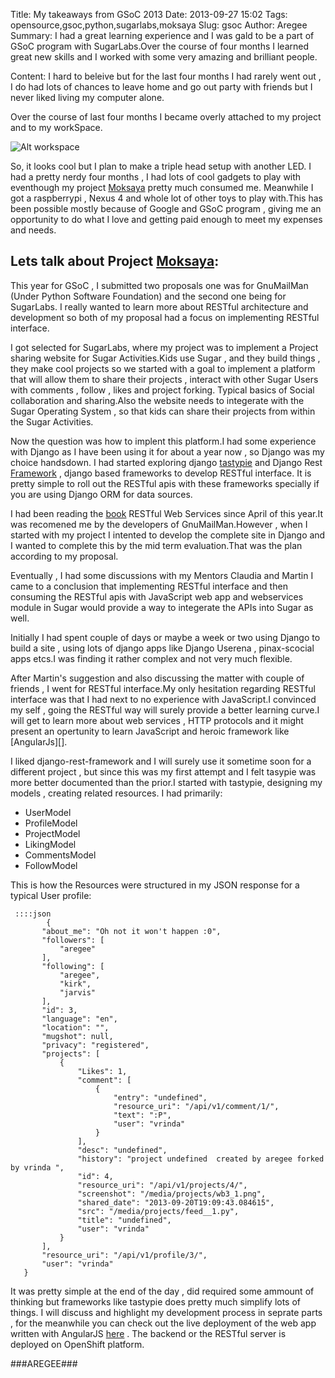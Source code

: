 Title: My takeaways from GSoC 2013
Date: 2013-09-27 15:02
Tags: opensource,gsoc,python,sugarlabs,moksaya
Slug: gsoc
Author: Aregee
Summary: I had a great learning experience and I was gald to be a part of GSoC program with SugarLabs.Over the course of four months I learned great new skills and I worked with some very amazing and brilliant people.

Content:
I hard to beleive but for the last four months I had rarely went out , I do had lots of chances to leave home and go out party with friends but I never liked living my computer alone.

Over the course of last four months I became overly attached to my project and to my workSpace.

![Alt workspace]({filename}/images/workspace.jpg)

So, it looks cool but I plan to make a triple head setup with another LED.
I had a pretty nerdy four months , I had lots of cool gadgets to play with eventhough my project [Moksaya][] pretty much consumed me.
Meanwhile I got a raspberrypi , Nexus 4 and whole lot of other toys to play with.This has been possible mostly because of Google and GSoC program , giving me an opportunity to do what I love and getting paid enough to meet my expenses and needs.

Lets talk about Project [Moksaya][]:
-------------------------------------

This year for GSoC , I submitted two proposals one was for GnuMailMan (Under Python Software Foundation) and the second one being for SugarLabs.
I really wanted to learn more about RESTful architecture and development so both of my proposal had a focus on implementing RESTful interface.
 
I got selected for SugarLabs, where my project was to implement a Project sharing website for Sugar Activities.Kids use Sugar , and they build things , they make cool projects so we started with a goal to implement a platform that will allow them to share their projects , interact with other Sugar Users with comments , follow , likes and project forking.
Typical basics of Social collaboration and sharing.Also the website needs to integerate with the Sugar Operating System , so that kids can share their projects from within the Sugar Activities.

Now the question was how to implent this platform.I had some experience with Django as I have been using it for about a year now , so Django was my choice handsdown.
I had started exploring django [tastypie][] and Django Rest [Framework][] , django based frameworks to develop RESTful interface.
It is pretty simple to roll out the RESTful apis with these frameworks specially if you are using Django ORM for data sources.

I had been reading the [book][] RESTful  Web Services since April of this year.It was recomened me by the developers of GnuMailMan.However , when I started with my project I intented to develop the complete site in Django and I wanted to complete this by the mid term evaluation.That was the plan according to my proposal.

Eventually , I had some discussions with my Mentors Claudia and Martin I came to a conclusion that implementing RESTful interface and then consuming the RESTful apis with JavaScript web app and webservices module in Sugar would provide a way to integerate the APIs into Sugar as well.

Initially I had spent couple of days or maybe a week or two using Django to build a site , using lots of django apps like Django Userena , pinax-scocial apps etcs.I was finding it rather complex and not very much flexible.
 
After Martin's suggestion and also discussing the matter with couple of friends , I went for RESTful interface.My only hesitation regarding RESTful interface was that I had next to no experience with JavaScript.I convinced my self , going the RESTful way will surely provide a better learning curve.I will get to learn more about web services , HTTP protocols and it might present an opertunity to learn JavaScript and heroic framework like  [AngularJs][].

I liked django-rest-framework and I will surely use it sometime soon for a different project , but since this was my first attempt and I felt tasypie was more better documented than the prior.I started with tastypie, designing my models , creating related resources.
I had primarily:
  
  * UserModel
  * ProfileModel
  * ProjectModel
  * LikingModel
  * CommentsModel
  * FollowModel


This is how the Resources were structured  in my JSON response for a typical User profile:

     ::::json
            {
           "about_me": "Oh not it won't happen :0",
           "followers": [
               "aregee"
           ],
           "following": [
               "aregee",
               "kirk",
               "jarvis"
           ],
           "id": 3,
           "language": "en",
           "location": "",
           "mugshot": null,
           "privacy": "registered",
           "projects": [
               {
                   "Likes": 1,
                   "comment": [
                       {
                           "entry": "undefined",
                           "resource_uri": "/api/v1/comment/1/",
                           "text": ":P",
                           "user": "vrinda"
                       }
                   ],
                   "desc": "undefined",
                   "history": "project undefined  created by aregee forked by vrinda ",
                   "id": 4,
                   "resource_uri": "/api/v1/projects/4/",
                   "screenshot": "/media/projects/wb3_1.png",
                   "shared_date": "2013-09-20T19:09:43.084615",
                   "src": "/media/projects/feed__1.py",
                   "title": "undefined",
                   "user": "vrinda"
               }
           ],
           "resource_uri": "/api/v1/profile/3/",
           "user": "vrinda"
       }
   


It was pretty simple at the end of the day , did required some ammount of thinking but frameworks like tastypie does pretty much simplify lots of things.
I will discuss and highlight my development process in seprate parts , for the meanwhile you can check out the live deployment of the web app written with AngularJS [here][] .
The backend or the RESTful server is deployed on OpenShift platform.


###AREGEE###


[book]: http://shop.oreilly.com/product/9780596529260.do
[tastypie]: http://tastypieapi.org/
[Framework]: http://django-rest-framework.org/
[Moksaya]: https://github.com/aregee/moksaya
[here]: http://aregee.github.com/Moksaya-web
